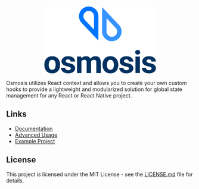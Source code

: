 <p align="center">
<img width="300" src="https://github.com/shipt/osmosis/blob/master/logo.png" />
</p>

Osmosis utilizes React context and allows you to create your own custom hooks to provide a lightweight and modularized solution for global state management for any React or React Native project.

## Links

- [Documentation](https://github.com/shipt/osmosis/tree/master/osmosis)
- [Advanced Usage](https://github.com/shipt/osmosis/tree/master/osmosis/ADVANCED.md)
- [Example Project](https://github.com/shipt/osmosis/tree/master/examples/counter-react)

## License

This project is licensed under the MIT License - see the [LICENSE.md](LICENSE.md) file for details.
